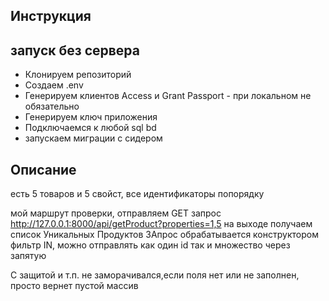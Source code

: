 ## Инструкция

## запуск без сервера
- Клонируем репозиторий
- Создаем .env
- Генерируем клиентов Access и Grant Passport - при локальном не обязательно
- Генерируем ключ приложения
- Подключаемся к любой sql bd
- запускаем миграции с сидером

## Описание
есть 5 товаров и 5 свойст, 
все идентификаторы попорядку

мой маршрут проверки, отправляем GET запрос http://127.0.0.1:8000/api/getProduct?properties=1,5
на выходе получаем список Уникальных Продуктов
ЗАпрос обрабатывается конструктором фильтр IN, можно отправлять как один id так и множество через запятую

С защитой и т.п. не заморачивался,если поля нет или не заполнен, просто вернет пустой массив


